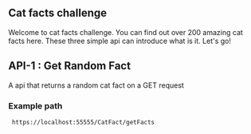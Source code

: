 <h2> Cat facts challenge </h2>
<p> Welcome to cat facts challenge. You can find out over 200 amazing cat facts here. These three simple api can introduce what is it. Let's go!</p>
<h2>API-1 : Get Random Fact </h2>
<p>A api that returns a random cat fact on a GET request</p>
<h3>Example path</h3>
<div class="snippet-clipboard-content notranslate position-relative overflow-auto">
<pre class="notranslate">
<code> https://localhost:55555/CatFact/getFacts
</code>
</pre>
</div>


